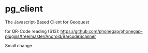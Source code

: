 pg_client
=========

The Javascript-Based Client for Geoquest

for QR-Code reading (S13):
https://github.com/phonegap/phonegap-plugins/tree/master/Android/BarcodeScanner

Small change